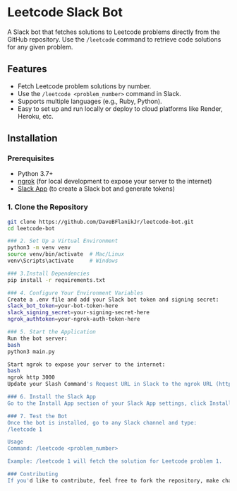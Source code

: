 # Leetcode Slack Bot

A Slack bot that fetches solutions to Leetcode problems directly from the GitHub repository. Use the `/leetcode` command to retrieve code solutions for any given problem.

## Features

- Fetch Leetcode problem solutions by number.
- Use the `/leetcode <problem_number>` command in Slack.
- Supports multiple languages (e.g., Ruby, Python).
- Easy to set up and run locally or deploy to cloud platforms like Render, Heroku, etc.

## Installation

### Prerequisites

- Python 3.7+
- [ngrok](https://ngrok.com/) (for local development to expose your server to the internet)
- [Slack App](https://api.slack.com/apps) (to create a Slack bot and generate tokens)

### 1. Clone the Repository

```bash
git clone https://github.com/DaveBFlanikJr/leetcode-bot.git
cd leetcode-bot

### 2. Set Up a Virtual Environment
python3 -m venv venv
source venv/bin/activate  # Mac/Linux
venv\Scripts\activate     # Windows

### 3.Install Dependencies
pip install -r requirements.txt

### 4. Configure Your Environment Variables
Create a .env file and add your Slack bot token and signing secret:
slack_bot_token=your-bot-token-here
slack_signing_secret=your-signing-secret-here
ngrok_authtoken=your-ngrok-auth-token-here

### 5. Start the Application
Run the bot server:
bash
python3 main.py

Start ngrok to expose your server to the internet:
bash
ngrok http 3000
Update your Slash Command's Request URL in Slack to the ngrok URL (https://<random-id>.ngrok.io/slack/events).

### 6. Install the Slack App
Go to the Install App section of your Slack App settings, click Install to Workspace, and complete the installation.

### 7. Test the Bot
Once the bot is installed, go to any Slack channel and type:
/leetcode 1

Usage
Command: /leetcode <problem_number>

Example: /leetcode 1 will fetch the solution for Leetcode problem 1.

### Contributing
If you'd like to contribute, feel free to fork the repository, make changes, and submit a pull request.
